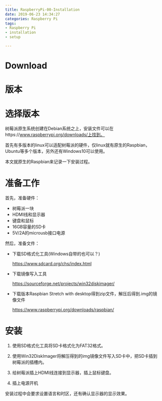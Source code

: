 ```yaml
---
title: RaspberryPi-00-Installation
date: 2019-06-23 14:34:27
categories: Raspberry Pi
tags:
- Raspberry Pi
- installation
- setup

---
```


# Download

# 版本

# 选择版本

树莓派原生系统创建在Debian系统之上，安装文件可以在https://www.raspberrypi.org/downloads/上找到。

首先有多版本的linux可以适配树莓派的硬件，仅linux就有原生的Raspbian，Ubuntu等多个版本，另外还有Windows10可以使用。

本文就原生的Raspbian来记录一下安装过程。

# 准备工作

首先，准备硬件：

- 树莓派一块
- HDMI线和显示器
- 键盘和鼠标
- 16GB容量的SD卡
- 5V/2A的microusb接口电源

然后，准备文件：

- 下载SD格式化工具(Windows自带的也可以？)

  https://www.sdcard.org/chs/index.html

- 下载镜像写入工具

  https://sourceforge.net/projects/win32diskimager/

- 下载版本Raspbian Stretch with desktop得到zip文件，解压后得到.img的镜像文件

  https://www.raspberrypi.org/downloads/raspbian/

# 安装

1. 使用SD格式化工具将SD卡格式化为FAT32格式。

2. 使用Win32DiskImager将解压得到的img镜像文件写入SD卡中，把SD卡插到树莓派的插槽内。
3. 给树莓派插上HDMI线连接到显示器，插上鼠标键盘。
4. 插上电源开机

安装过程中会要求设置语言和时区，还有确认显示器的显示效果。

